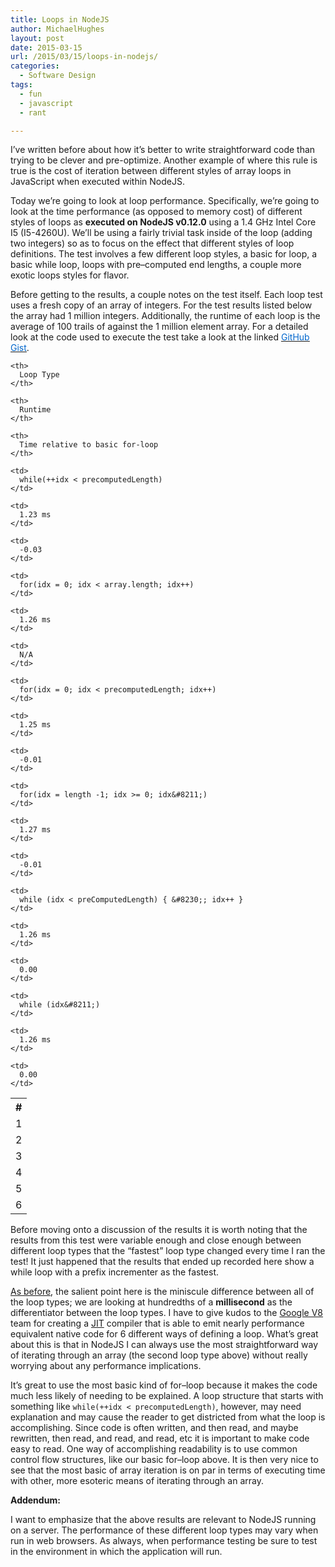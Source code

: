 ```yaml
---
title: Loops in NodeJS
author: MichaelHughes
layout: post
date: 2015-03-15
url: /2015/03/15/loops-in-nodejs/
categories:
  - Software Design
tags:
  - fun
  - javascript
  - rant

---
```

I’ve written before about how it’s better to write straightforward code than trying to be clever and pre-optimize. Another example of where this rule is true is the cost of iteration between different styles of array loops in JavaScript when executed within NodeJS.

<!--more-->

Today we’re going to look at loop performance. Specifically, we’re going to look at the time performance (as opposed to memory cost) of different styles of loops as **executed on NodeJS v0.12.0** using a 1.4 GHz Intel Core I5 (I5-4260U). We’ll be using a fairly trivial task inside of the loop (adding two integers) so as to focus on the effect that different styles of loop definitions. The test involves a few different loop styles, a basic for loop, a basic while loop, loops with pre–computed end lengths, a couple more exotic loops styles for flavor.

Before getting to the results, a couple notes on the test itself. Each loop test uses a fresh copy of an array of integers. For the test results listed below the array had 1 million integers. Additionally, the runtime of each loop is the average of 100 trails of against the 1 million element array. For a detailed look at the code used to execute the test take a look at the linked [<span style="text-decoration: underline;"><span style="color: #0066cc;">GitHub Gist</span></span>][1].

<table>
  <tr>
    <th>
      #
    </th>
    
    <th>
      Loop Type
    </th>
    
    <th>
      Runtime
    </th>
    
    <th>
      Time relative to basic for-loop
    </th>
  </tr>
  
  <tr>
    <td>
      1
    </td>
    
    <td>
      while(++idx < precomputedLength)
    </td>
    
    <td>
      1.23 ms
    </td>
    
    <td>
      -0.03
    </td>
  </tr>
  
  <tr>
    <td>
      2
    </td>
    
    <td>
      for(idx = 0; idx < array.length; idx++)
    </td>
    
    <td>
      1.26 ms
    </td>
    
    <td>
      N/A
    </td>
  </tr>
  
  <tr>
    <td>
      3
    </td>
    
    <td>
      for(idx = 0; idx < precomputedLength; idx++)
    </td>
    
    <td>
      1.25 ms
    </td>
    
    <td>
      -0.01
    </td>
  </tr>
  
  <tr>
    <td>
      4
    </td>
    
    <td>
      for(idx = length -1; idx >= 0; idx&#8211;)
    </td>
    
    <td>
      1.27 ms
    </td>
    
    <td>
      -0.01
    </td>
  </tr>
  
  <tr>
    <td>
      5
    </td>
    
    <td>
      while (idx < preComputedLength) { &#8230;; idx++ }
    </td>
    
    <td>
      1.26 ms
    </td>
    
    <td>
      0.00
    </td>
  </tr>
  
  <tr>
    <td>
      6
    </td>
    
    <td>
      while (idx&#8211;)
    </td>
    
    <td>
      1.26 ms
    </td>
    
    <td>
      0.00
    </td>
  </tr>
</table>

Before moving onto a discussion of the results it is worth noting that the results from this test were variable enough and close enough between different loop types that the &#8220;fastest&#8221; loop type changed every time I ran the test! It just happened that the results that ended up recorded here show a while loop with a prefix incrementer as the fastest.

[As before][2], the salient point here is the miniscule difference between all of the loop types; we are looking at hundredths of a **millisecond** as the differentiator between the loop types. I have to give kudos to the [Google V8][3] team for creating a [JIT][4] compiler that is able to emit nearly performance equivalent native code for 6 different ways of defining a loop. What&#8217;s great about this is that in NodeJS I can always use the most straightforward way of iterating through an array (the second loop type above) without really worrying about any performance implications.

It&#8217;s great to use the most basic kind of for–loop because it makes the code much less likely of needing to be explained. A loop structure that starts with something like `while(++idx < precomputedLength)`, however, may need explanation and may cause the reader to get districted from what the loop is accomplishing. Since code is often written, and then read, and maybe rewritten, then read, and read, and read, etc it is important to make code easy to read. One way of accomplishing readability is to use common control flow structures, like our basic for–loop above. It is then very nice to see that the most basic of array iteration is on par in terms of executing time with other, more esoteric means of iterating through an array.

**Addendum:**

I want to emphasize that the above results are relevant to NodeJS running on a server. The performance of these different loop types may vary when run in web browsers. As always, when performance testing be sure to test in the environment in which the application will run.

 [1]: https://gist.github.com/msh9/cd26957480635f7aa076
 [2]: //codinginthetrenches.com/2014/09/10/java-arraylist-resize-costs/ "Java ArrayList resize costs"
 [3]: http://code.google.com/p/v8/
 [4]: http://en.wikipedia.org/wiki/Just-in-time_compilation